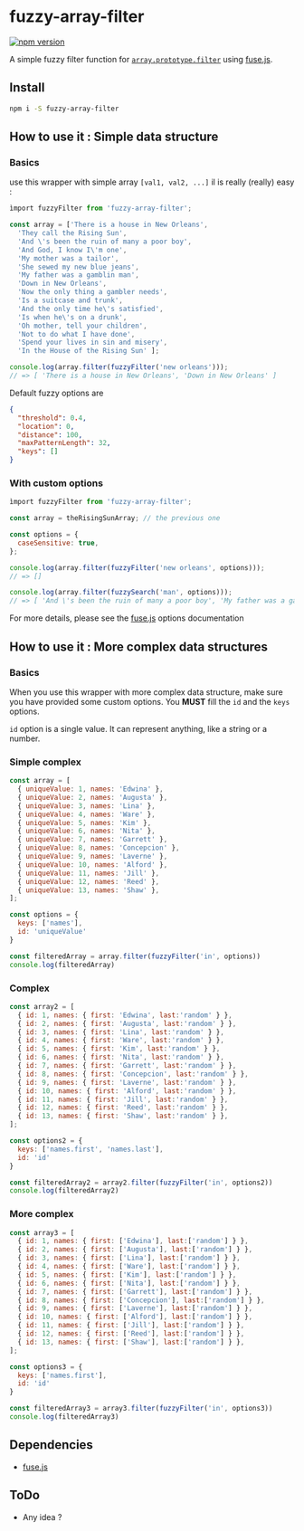 # fuzzy-array-filter

[![npm version](https://badge.fury.io/js/fuzzy-array-filter.svg)](https://badge.fury.io/js/fuzzy-array-filter)

A simple fuzzy filter function for [`array.prototype.filter`](https://developer.mozilla.org/fr/docs/Web/JavaScript/Reference/Objets_globaux/Array/filter) using [fuse.js](http://fusejs.io/).

## Install

```sh
npm i -S fuzzy-array-filter
```

## How to use it : Simple data structure

### Basics

use this wrapper with simple array `[val1, val2, ...]` il is really (really) easy :

```js
ìmport fuzzyFilter from 'fuzzy-array-filter';

const array = ['There is a house in New Orleans',
  'They call the Rising Sun',
  'And \'s been the ruin of many a poor boy',
  'And God, I know I\'m one',
  'My mother was a tailor',
  'She sewed my new blue jeans',
  'My father was a gamblin man',
  'Down in New Orleans',
  'Now the only thing a gambler needs',
  'Is a suitcase and trunk',
  'And the only time he\'s satisfied',
  'Is when he\'s on a drunk',
  'Oh mother, tell your children',
  'Not to do what I have done',
  'Spend your lives in sin and misery',
  'In the House of the Rising Sun' ];

console.log(array.filter(fuzzyFilter('new orleans')));
// => [ 'There is a house in New Orleans', 'Down in New Orleans' ]

```

Default fuzzy options are
```JSON
{
  "threshold": 0.4,
  "location": 0,
  "distance": 100,
  "maxPatternLength": 32,
  "keys": []
}
```

### With custom options

```js
ìmport fuzzyFilter from 'fuzzy-array-filter';

const array = theRisingSunArray; // the previous one

const options = {
  caseSensitive: true,
};

console.log(array.filter(fuzzyFilter('new orleans', options)));
// => []

console.log(array.filter(fuzzySearch('man', options)));
// => [ 'And \'s been the ruin of many a poor boy', 'My father was a gamblin man' ]


```

For more details, please see the [fuse.js](http://fusejs.io/) options documentation

## How to use it : More complex data structures

### Basics

When you use this wrapper with more complex data structure, make sure you have provided some custom options.
You **MUST** fill the `id` and the `keys` options.

`id` option is a single value. It can represent anything, like a string or a number.

### Simple complex

```js
const array = [
  { uniqueValue: 1, names: 'Edwina' },
  { uniqueValue: 2, names: 'Augusta' },
  { uniqueValue: 3, names: 'Lina' },
  { uniqueValue: 4, names: 'Ware' },
  { uniqueValue: 5, names: 'Kim' },
  { uniqueValue: 6, names: 'Nita' },
  { uniqueValue: 7, names: 'Garrett' },
  { uniqueValue: 8, names: 'Concepcion' },
  { uniqueValue: 9, names: 'Laverne' },
  { uniqueValue: 10, names: 'Alford' },
  { uniqueValue: 11, names: 'Jill' },
  { uniqueValue: 12, names: 'Reed' },
  { uniqueValue: 13, names: 'Shaw' },
];

const options = {
  keys: ['names'],
  id: 'uniqueValue'
}

const filteredArray = array.filter(fuzzyFilter('in', options))
console.log(filteredArray)

```

### Complex

```js
const array2 = [
  { id: 1, names: { first: 'Edwina', last:'random' } },
  { id: 2, names: { first: 'Augusta', last:'random' } },
  { id: 3, names: { first: 'Lina', last:'random' } },
  { id: 4, names: { first: 'Ware', last:'random' } },
  { id: 5, names: { first: 'Kim', last:'random' } },
  { id: 6, names: { first: 'Nita', last:'random' } },
  { id: 7, names: { first: 'Garrett', last:'random' } },
  { id: 8, names: { first: 'Concepcion', last:'random' } },
  { id: 9, names: { first: 'Laverne', last:'random' } },
  { id: 10, names: { first: 'Alford', last:'random' } },
  { id: 11, names: { first: 'Jill', last:'random' } },
  { id: 12, names: { first: 'Reed', last:'random' } },
  { id: 13, names: { first: 'Shaw', last:'random' } },
];

const options2 = {
  keys: ['names.first', 'names.last'],
  id: 'id'
}

const filteredArray2 = array2.filter(fuzzyFilter('in', options2))
console.log(filteredArray2)

```

### More complex

```js
const array3 = [
  { id: 1, names: { first: ['Edwina'], last:['random'] } },
  { id: 2, names: { first: ['Augusta'], last:['random'] } },
  { id: 3, names: { first: ['Lina'], last:['random'] } },
  { id: 4, names: { first: ['Ware'], last:['random'] } },
  { id: 5, names: { first: ['Kim'], last:['random'] } },
  { id: 6, names: { first: ['Nita'], last:['random'] } },
  { id: 7, names: { first: ['Garrett'], last:['random'] } },
  { id: 8, names: { first: ['Concepcion'], last:['random'] } },
  { id: 9, names: { first: ['Laverne'], last:['random'] } },
  { id: 10, names: { first: ['Alford'], last:['random'] } },
  { id: 11, names: { first: ['Jill'], last:['random'] } },
  { id: 12, names: { first: ['Reed'], last:['random'] } },
  { id: 13, names: { first: ['Shaw'], last:['random'] } },
];

const options3 = {
  keys: ['names.first'],
  id: 'id'
}

const filteredArray3 = array3.filter(fuzzyFilter('in', options3))
console.log(filteredArray3)

```


## Dependencies

* [fuse.js](https://www.npmjs.com/package/fuse.js)

## ToDo

* Any idea ?
